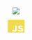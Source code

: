<h1 align="center">
<img src="https://readme-typing-svg.herokuapp.com/?font=Sevillana&size=35&center=true&vCenter=true&width=500&height=70&duration=4000&lines=Aprendendo+Java+Script+☕🍵;" /> <br>
<img align="center" alt="Camila-Js" height="30" width="40" src="https://raw.githubusercontent.com/devicons/devicon/master/icons/javascript/javascript-plain.svg">
</h1>
